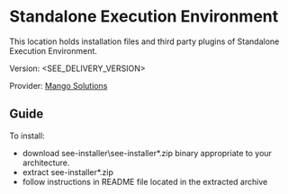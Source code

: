 Standalone Execution Environment
=============================================
This location holds installation files and third party plugins of Standalone Execution Environment.

Version: <SEE_DELIVERY_VERSION>

Provider:  [ Mango Solutions ](http://www.mango-solutions.com "data analysis that delivers")


Guide
---------------------------------------------

To install:

* download see-installer\see-installer*.zip binary appropriate to your architecture.
* extract see-installer*.zip
* follow instructions in README file located in the extracted archive


